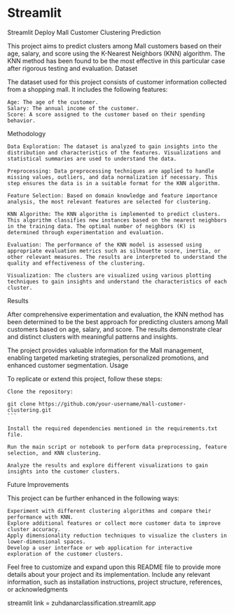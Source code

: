 # Streamlit
Streamlit Deploy
Mall Customer Clustering Prediction

This project aims to predict clusters among Mall customers based on their age, salary, and score using the K-Nearest Neighbors (KNN) algorithm. The KNN method has been found to be the most effective in this particular case after rigorous testing and evaluation.
Dataset

The dataset used for this project consists of customer information collected from a shopping mall. It includes the following features:

    Age: The age of the customer.
    Salary: The annual income of the customer.
    Score: A score assigned to the customer based on their spending behavior.

Methodology

    Data Exploration: The dataset is analyzed to gain insights into the distribution and characteristics of the features. Visualizations and statistical summaries are used to understand the data.

    Preprocessing: Data preprocessing techniques are applied to handle missing values, outliers, and data normalization if necessary. This step ensures the data is in a suitable format for the KNN algorithm.

    Feature Selection: Based on domain knowledge and feature importance analysis, the most relevant features are selected for clustering.

    KNN Algorithm: The KNN algorithm is implemented to predict clusters. This algorithm classifies new instances based on the nearest neighbors in the training data. The optimal number of neighbors (K) is determined through experimentation and evaluation.

    Evaluation: The performance of the KNN model is assessed using appropriate evaluation metrics such as silhouette score, inertia, or other relevant measures. The results are interpreted to understand the quality and effectiveness of the clustering.

    Visualization: The clusters are visualized using various plotting techniques to gain insights and understand the characteristics of each cluster.

Results

After comprehensive experimentation and evaluation, the KNN method has been determined to be the best approach for predicting clusters among Mall customers based on age, salary, and score. The results demonstrate clear and distinct clusters with meaningful patterns and insights.

The project provides valuable information for the Mall management, enabling targeted marketing strategies, personalized promotions, and enhanced customer segmentation.
Usage

To replicate or extend this project, follow these steps:

    Clone the repository:

    git clone https://github.com/your-username/mall-customer-clustering.git
    ```

    Install the required dependencies mentioned in the requirements.txt file.

    Run the main script or notebook to perform data preprocessing, feature selection, and KNN clustering.

    Analyze the results and explore different visualizations to gain insights into the customer clusters.

Future Improvements

This project can be further enhanced in the following ways:

    Experiment with different clustering algorithms and compare their performance with KNN.
    Explore additional features or collect more customer data to improve cluster accuracy.
    Apply dimensionality reduction techniques to visualize the clusters in lower-dimensional spaces.
    Develop a user interface or web application for interactive exploration of the customer clusters.

Feel free to customize and expand upon this README file to provide more details about your project and its implementation. Include any relevant information, such as installation instructions, project structure, references, or acknowledgments

streamlit link = zuhdanarclassification.streamlit.app

